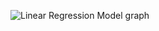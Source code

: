 ![Linear Regression Model graph](https://github.com/user-attachments/assets/32dd91b4-383c-4049-875f-20dcafd403b1)
